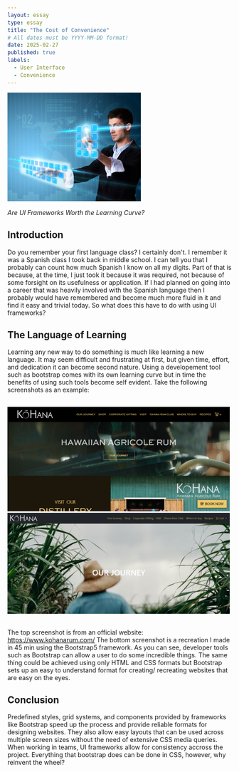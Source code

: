 ```yaml
---
layout: essay
type: essay
title: "The Cost of Convenience"
# All dates must be YYYY-MM-DD format!
date: 2025-02-27
published: true
labels:
  - User Interface
  - Convenience
---
```


<img width="300px" class="rounded float-start pe-4" src="/img/ui-design/user-interface.jpg">

*Are UI Frameworks Worth the Learning Curve?*

## Introduction

Do you remember your first language class? I certainly don't. I remember it was a Spanish class I took back in 
middle school. I can tell you that I probably can count how much Spanish I know on all my digits. Part of that 
is because, at the time, I just took it because it was required, not because of some forsight on its 
usefulness or application. If I had planned on going into a career that was heavily involved with the Spanish 
language then I probably would have remembered and become much more fluid in it and find it easy and trivial
today. So what does this have to do with using UI frameworks?

## The Language of Learning

Learning any new way to do something is much like learning a new language. It may seem difficult and 
frustrating at first, but given time, effort, and dedication it can become second nature. Using a developement 
tool such as bootstrap comes with its own learning curve but in time the benefits of using such tools become 
self evident. Take the following screenshots as an example:

##

<img width="500px" class="rounded float-start pe-4 d-block mx-auto" src="/img/ui-design/Kohana-official.png">
<img width="500px" class="rounded float-start pe-4 d-block mx-auto" src="/img/ui-design/Kohana-bootstrap.png">

##

The top screenshot is from an official website: https://www.kohanarum.com/
The bottom screenshot is a recreation I made in 45 min using the Bootstrap5 framework. As you can see, 
developer tools such as Bootstrap can allow a user to do some incredible things. The same thing could be 
achieved using only HTML and CSS formats but Bootstrap sets up an easy to understand format for creating/
recreating websites that are easy on the eyes.

## Conclusion

Predefined styles, grid systems, and components provided by frameworks like Bootstrap speed up the process and 
provide reliable formats for designing websites. They also allow easy layouts that can be used across multiple 
screen sizes without the need of extensive CSS media queries. When working in teams, UI frameworks allow for 
consistency accross the project. Everything that bootstrap does can be done in CSS, however, why reinvent the 
wheel?
